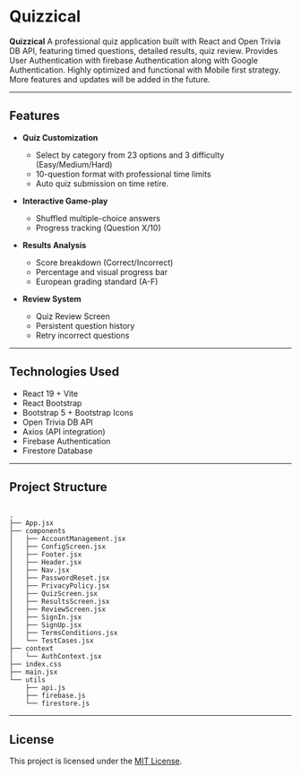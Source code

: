 # Quizzical

**Quizzical** A professional quiz application built with React and Open Trivia DB API, featuring timed questions, detailed results, quiz review. Provides User Authentication with firebase Authentication along with Google Authentication. Highly optimized and functional with Mobile first strategy. More features and updates will be added in the future.

---

## Features

- **Quiz Customization**

  - Select by category from 23 options and 3 difficulty (Easy/Medium/Hard)
  - 10-question format with professional time limits
  - Auto quiz submission on time retire.

- **Interactive Game-play**

  - Shuffled multiple-choice answers
  - Progress tracking (Question X/10)

- **Results Analysis**

  - Score breakdown (Correct/Incorrect)
  - Percentage and visual progress bar
  - European grading standard (A-F)

- **Review System**
  - Quiz Review Screen
  - Persistent question history
  - Retry incorrect questions

---

## Technologies Used

- React 19 + Vite
- React Bootstrap
- Bootstrap 5 + Bootstrap Icons
- Open Trivia DB API
- Axios (API integration)
- Firebase Authentication
- Firestore Database

---

## Project Structure

```

.
├── App.jsx
├── components
│   ├── AccountManagement.jsx
│   ├── ConfigScreen.jsx
│   ├── Footer.jsx
│   ├── Header.jsx
│   ├── Nav.jsx
│   ├── PasswordReset.jsx
│   ├── PrivacyPolicy.jsx
│   ├── QuizScreen.jsx
│   ├── ResultsScreen.jsx
│   ├── ReviewScreen.jsx
│   ├── SignIn.jsx
│   ├── SignUp.jsx
│   ├── TermsConditions.jsx
│   └── TestCases.jsx
├── context
│   └── AuthContext.jsx
├── index.css
├── main.jsx
└── utils
    ├── api.js
    ├── firebase.js
    └── firestore.js

```

---

## License

This project is licensed under the [MIT License](LICENSE).
